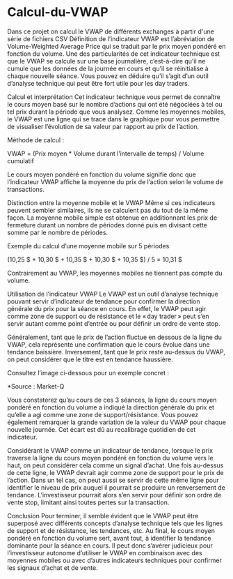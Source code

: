 # Calcul-du-VWAP
Dans ce projet on calcul le VWAP de différents exchanges à partir d'une série de  fichiers CSV
Définition de l’indicateur
VWAP est l’abréviation de Volume-Weighted Average Price qui se traduit par le prix moyen pondéré en fonction du volume. Une des particularités de cet indicateur technique est que le VWAP se calcule sur une base journalière, c’est-à-dire qu’il ne cumule que les données de la journée en cours et qu’il se réinitialise à chaque nouvelle séance. Vous pouvez en déduire qu’il s’agit d’un outil d’analyse technique qui peut être fort utile pour les day traders.

Calcul et interprétation
Cet indicateur technique vous permet de connaître le cours moyen basé sur le nombre d’actions qui ont été négociées à tel ou tel prix durant la période que vous analysez. Comme les moyennes mobiles, le VWAP est une ligne qui se trace dans le graphique pour vous permettre de visualiser l’évolution de sa valeur par rapport au prix de l’action.

Méthode de calcul :

VWAP = (Prix moyen * Volume durant l’intervalle de temps) / Volume cumulatif

Le cours moyen pondéré en fonction du volume signifie donc que l’indicateur VWAP affiche la moyenne du prix de l’action selon le volume de transactions.

Distinction entre la moyenne mobile et le VWAP
Même si ces indicateurs peuvent sembler similaires, ils ne se calculent pas du tout de la même façon. La moyenne mobile simple est obtenue en additionnant les prix de fermeture durant un nombre de périodes donné puis en divisant cette somme par le nombre de périodes.

Exemple du calcul d’une moyenne mobile sur 5 périodes

(10,25 $ + 10,30 $ + 10,35 $ + 10,30 $ + 10,35 $) / 5 = 10,31 $

Contrairement au VWAP, les moyennes mobiles ne tiennent pas compte du volume.

Utilisation de l’indicateur VWAP
Le VWAP est un outil d’analyse technique pouvant servir d’indicateur de tendance pour confirmer la direction générale du prix pour la séance en cours. En effet, le VWAP peut agir comme zone de support ou de résistance et le « day trader » peut s’en servir autant comme point d’entrée ou pour définir un ordre de vente stop.

Généralement, tant que le prix de l’action fluctue en dessous de la ligne du VWAP, cela représente une confirmation que le cours évolue dans une tendance baissière. Inversement, tant que le prix reste au-dessus du VWAP, on peut considérer que le titre est en tendance haussière.

Consultez l’image ci-dessous pour un exemple concret :



*Source : Market-Q

Vous constaterez qu’au cours de ces 3 séances, la ligne du cours moyen pondéré en fonction du volume a indiqué la direction générale du prix et qu’elle a agi comme une zone de support/résistance. Vous pouvez également remarquer la grande variation de la valeur du VWAP pour chaque nouvelle journée. Cet écart est dû au recalibrage quotidien de cet indicateur.

Considérant le VWAP comme un indicateur de tendance, lorsque le prix traverse la ligne du cours moyen pondéré en fonction du volume vers le haut, on peut considérer cela comme un signal d’achat. Une fois au-dessus de cette ligne, le VWAP devrait agir comme zone de support pour le prix de l’action. Dans un tel cas, on peut aussi se servir de cette même ligne pour identifier le niveau de prix auquel il pourrait se produire un renversement de tendance. L’investisseur pourrait alors s’en servir pour définir son ordre de vente stop, limitant ainsi toutes pertes sur la transaction.

Conclusion
Pour terminer, il semble évident que le VWAP peut être superposé avec différents concepts d’analyse technique tels que les lignes de support et de résistance, les tendances, etc. Au final, le cours moyen pondéré en fonction du volume sert, avant tout, à identifier la tendance dominante pour la séance en cours. Il peut donc s’avérer judicieux pour l’investisseur autonome d’utiliser le VWAP en combinaison avec des moyennes mobiles ou avec d’autres indicateurs techniques pour confirmer les signaux d’achat et de vente.

